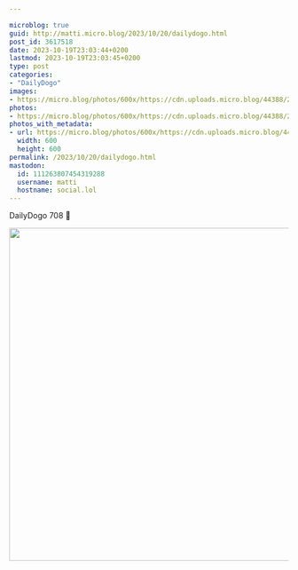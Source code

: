 ```yaml
---

microblog: true
guid: http://matti.micro.blog/2023/10/20/dailydogo.html
post_id: 3617518
date: 2023-10-19T23:03:44+0200
lastmod: 2023-10-19T23:03:45+0200
type: post
categories:
- "DailyDogo"
images:
- https://micro.blog/photos/600x/https://cdn.uploads.micro.blog/44388/2023/1bd04858c344492f8d0ffc2ece13dad6.jpg
photos:
- https://micro.blog/photos/600x/https://cdn.uploads.micro.blog/44388/2023/1bd04858c344492f8d0ffc2ece13dad6.jpg
photos_with_metadata:
- url: https://micro.blog/photos/600x/https://cdn.uploads.micro.blog/44388/2023/1bd04858c344492f8d0ffc2ece13dad6.jpg
  width: 600
  height: 600
permalink: /2023/10/20/dailydogo.html
mastodon:
  id: 111263807454319288
  username: matti
  hostname: social.lol
---
```

DailyDogo 708 🐶

<img src="/media/uploads/2023/1bd04858c344492f8d0ffc2ece13dad6.jpg" width="600" height="600" alt="" />
